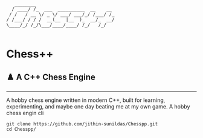 ```
   ________                             
  / ____/ /_  ___  __________  __    __ 
 / /   / __ \/ _ \/ ___/ ___/_/ /___/ /_
/ /___/ / / /  __(__  |__  )_  __/_  __/
\____/_/ /_/\___/____/____/ /_/   /_/   
                                        
```

# Chess++
## ♟️ A C++ Chess Engine
---
A hobby chess engine written in modern C++, built for learning, experimenting, and maybe one day beating me at my own game.
A hobby chess engin cli

```
git clone https://github.com/jithin-sunildas/Chesspp.git
cd Chesspp/
```
